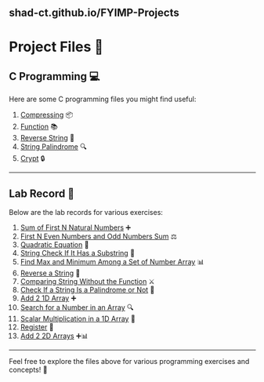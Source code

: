 shad-ct.github.io/FYIMP-Projects
-----------------------
# Project Files 🎉

## C Programming 💻

Here are some C programming files you might find useful:

1. [Compressing](SEM01/CProgramming/Compressing.c) 📦
2. [Function](SEM01/CProgramming/function.md) 📚
3. [Reverse String](SEM01/CProgramming/ReverseString.c) 🔄
4. [String Palindrome](SEM01/CProgramming/StringPalindrome.c) 🔍
5. [Crypt](SEM01/CProgramming/Crypt.c) 🔒

---

## Lab Record 📒

Below are the lab records for various exercises:

1. [Sum of First N Natural Numbers](SEM01/LabRecord/01.%20sum%20of%20first%20n%20natural%20numbers.c) ➕
2. [First N Even Numbers and Odd Numbers Sum](SEM01/LabRecord/02.%20first%20n%20even%20numbers%20and%20odd%20numbers%20sum.c) ⚖️
3. [Quadratic Equation](SEM01/LabRecord/03.%20quadratic%20equation.c) 📐
4. [String Check If It Has a Substring](SEM01/LabRecord/04.%20string%20check%20if%20it%20has%20a%20sub%20string.c) 🔗
5. [Find Max and Minimum Among a Set of Number Array](SEM01/LabRecord/05.%20find%20max%20and%20minimum%20among%20a%20set%20of%20number%20array.c) 📊
6. [Reverse a String](SEM01/LabRecord/06.%20reverse%20a%20string.c) 🔄
7. [Comparing String Without the Function](SEM01/LabRecord/07.%20comparing%20string%20without%20the%20function.c) ⚔️
8. [Check If a String Is a Palindrome or Not](SEM01/LabRecord/08.%20check%20if%20a%20string%20is%20a%20palindrome%20or%20not.c) 🔄
9. [Add 2 1D Array](SEM01/LabRecord/09.%20add%202%201D%20array.c) ➕
10. [Search for a Number in an Array](SEM01/LabRecord/10.%20search%20for%20a%20number%20in%20an%20array.c) 🔍
11. [Scalar Multiplication in a 1D Array](SEM01/LabRecord/11.%20scalar%20multiplication%20in%20a%201D%20array.c) 📏
12. [Register](SEM01/LabRecord/12.%20register.c) 📝
13. [Add 2 2D Arrays](SEM01/LabRecord/13.%20add%202%202D%20arrays.c) ➕📊

---

Feel free to explore the files above for various programming exercises and concepts! 🌟
